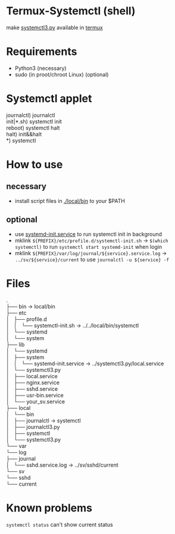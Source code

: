 # Termux-Systemctl  (shell)
make [systemctl3.py](https://github.com/gdraheim/docker-systemctl-replacement) available in [termux](https://github.com/termux/termux-app)  

# Requirements
* Python3                       (necessary)
* sudo (in proot/chroot Linux)  (optional)

# Systemctl applet
journalctl) journalctl  
init|*.sh)  systemctl init  
reboot)     systemctl halt  
halt)       init&&halt  
*)          systemctl  

# How to use
## necessary
* install script files in [./local/bin](local/bin) to your $PATH
## optional
* use [systemd-init.service](lib/systemd/systemctl3.py/local.service) to run systemctl init in background
* mklink `${PREFIX}/etc/profile.d/systemctl-init.sh` -> `$(which systemctl)` to run `systemctl start systemd-init` when login
* mklink `${PREFIX}/var/log/journal/${service}.service.log` -> `../sv/${service}/current` to use `journalctl -u ${service} -f`

# Files  
.  
├── bin -> local/bin  
├── etc  
│   ├── profile.d  
│   │   └── systemctl-init.sh -> ../../local/bin/systemctl  
│   └── systemd  
│       └── system  
├── lib  
│   └── systemd  
│       ├── system  
│       │   └── systemd-init.service -> ../systemctl3.py/local.service  
│       └── systemctl3.py  
│           ├── local.service  
│           ├── nginx.service  
│           ├── sshd.service  
│           ├── usr-bin.service  
│           └── your_sv.service  
├── local  
│   └── bin  
│       ├── journalctl -> systemctl  
│       ├── journalctl3.py  
│       ├── systemctl  
│       └── systemctl3.py  
└── var  
    └── log  
        ├── journal  
        │   └── sshd.service.log -> ../sv/sshd/current  
        └── sv  
            └── sshd  
                └── current  

# Known problems
`systemctl status` can't show current status


